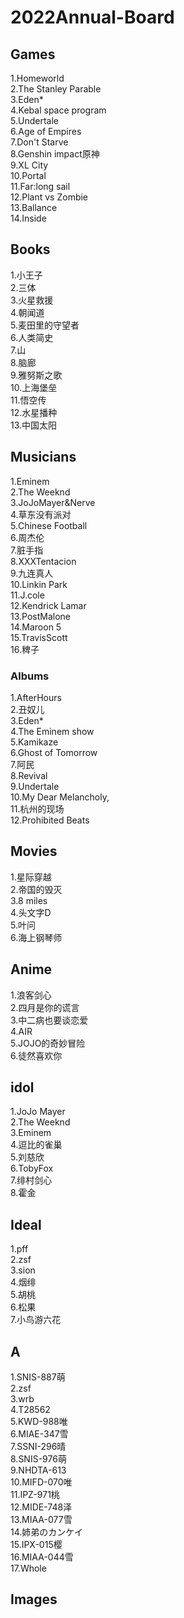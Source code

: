# 2022Annual-Board

## Games
1.Homeworld  
2.The Stanley Parable  
3.Eden*  
4.Kebal space program  
5.Undertale  
6.Age of Empires  
7.Don't Starve  
8.Genshin impact原神  
9.XL City  
10.Portal  
11.Far:long sail  
12.Plant vs Zombie  
13.Ballance  
14.Inside  

## Books
1.小王子  
2.三体  
3.火星救援  
4.朝闻道  
5.麦田里的守望者  
6.人类简史  
7.山  
8.脑廊  
9.雅努斯之歌  
10.上海堡垒  
11.悟空传  
12.水星播种  
13.中国太阳  
 
## Musicians
1.Eminem  
2.The Weeknd  
3.JoJoMayer&Nerve  
4.草东没有派对  
5.Chinese Football  
6.周杰伦  
7.脏手指  
8.XXXTentacion  
9.九连真人  
10.Linkin Park  
11.J.cole   
12.Kendrick Lamar  
13.PostMalone   
14.Maroon 5  
15.TravisScott  
16.稗子   

### Albums
1.AfterHours  
2.丑奴儿  
3.Eden*      
4.The Eminem show  
5.Kamikaze  
6.Ghost of Tomorrow     
7.阿民  
8.Revival    
9.Undertale  
10.My Dear Melancholy,  
11.杭州的现场  
12.Prohibited Beats  

## Movies
1.星际穿越  
2.帝国的毁灭  
3.8 miles  
4.头文字D  
5.叶问  
6.海上钢琴师  

## Anime 
1.浪客剑心   
2.四月是你的谎言    
3.中二病也要谈恋爱  
4.AIR  
5.JOJO的奇妙冒险  
6.徒然喜欢你  

## idol
1.JoJo Mayer  
2.The Weeknd  
3.Eminem  
4.逗比的雀巢  
5.刘慈欣  
6.TobyFox  
7.绯村剑心  
8.霍金

## Ideal
1.pff  
2.zsf  
3.sion  
4.烟绯  
5.胡桃  
6.松果  
7.小鸟游六花      

## A
1.SNIS-887萌  
2.zsf  
3.wrb  
4.T28562   
5.KWD-988唯  
6.MIAE-347雪  
7.SSNI-296晴  
8.SNIS-976萌  
9.NHDTA-613  
10.MIFD-070唯  
11.IPZ-971桃  
12.MIDE-748泽  
13.MIAA-077雪  
14.姉弟のカンケイ  
15.IPX-015樱  
16.MIAA-044雪  
17.Whole

## Images  
